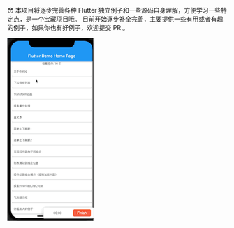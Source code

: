 
😳 本项目将逐步完善各种 Flutter 独立例子和一些源码自身理解，方便学习一些特定点，是一个宝藏项目哦。 目前开始逐步补全完善，主要提供一些有用或者有趣的例子，如果你也有好例子，欢迎提交 PR 。


![](image_simple.gif)